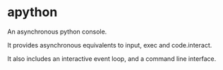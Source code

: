apython
=======

An asynchronous python console.

It provides asynchronous equivalents to input, exec and code.interact.

It also includes an interactive event loop, and a command line interface.
